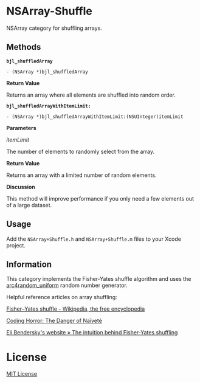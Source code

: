 NSArray-Shuffle
===============

NSArray category for shuffling arrays.

## Methods

**`bjl_shuffledArray`**

```objc
- (NSArray *)bjl_shuffledArray
```

**Return Value**

Returns an array where all elements are shuffled into random order.

**`bjl_shuffledArrayWithItemLimit:`**

```objc
- (NSArray *)bjl_shuffledArrayWithItemLimit:(NSUInteger)itemLimit
```

**Parameters**

*itemLimit*

The number of elements to randomly select from the array.

**Return Value**

Returns an array with a limited number of random elements.

**Discussion**

This method will improve performance if you only need a few elements out of a large dataset.

## Usage

Add the `NSArray+Shuffle.h` and `NSArray+Shuffle.m` files to your Xcode project.

## Information

This category implements the Fisher-Yates shuffle algorithm and uses the [arc4random_uniform](https://developer.apple.com/library/mac/#documentation/Darwin/Reference/ManPages/man3/arc4random.3.html) random number generator.

Helpful reference articles on array shuffling:

[Fisher–Yates shuffle - Wikipedia, the free encyclopedia ](http://en.wikipedia.org/wiki/Knuth_shuffle)

[Coding Horror: The Danger of Naïveté](http://www.codinghorror.com/blog/2007/12/the-danger-of-naivete.html)

[Eli Bendersky's website » The intuition behind Fisher-Yates shuffling](http://eli.thegreenplace.net/2010/05/28/the-intuition-behind-fisher-yates-shuffling/)

# License
[MIT License](https://github.com/BryanLuby/NSArray-Shuffle/blob/master/LICENSE)
